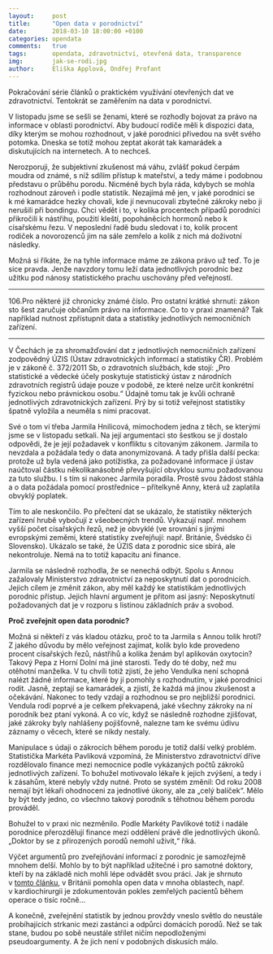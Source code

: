 ```yaml
---
layout:     post
title:      "Open data v porodnictví"
date:       2018-03-10 18:00:00 +0100
categories: opendata
comments:   true
tags:       opendata, zdravotnictví, otevřená data, transparence
img:        jak-se-rodi.jpg
author:     Eliška Applová, Ondřej Profant
---
```


Pokračování série článků o praktickém využívání otevřených dat ve zdravotnictví. Tentokrát se zaměřením na data v porodnictví.

<!--more-->

V listopadu jsme se sešli se ženami, které se rozhodly bojovat za právo na informace v oblasti porodnictví. Aby budoucí rodiče měli k dispozici data, díky kterým se mohou rozhodnout, v jaké porodnici přivedou na svět svého potomka. Dneska se totiž mohou zeptat akorát tak kamarádek a diskutujících na internetech. A to nechceš.

Nerozporuji, že subjektivní zkušenost má váhu, zvlášť pokud čerpám moudra od známé, s níž sdílím přístup k mateřství, a tedy máme i podobnou představu o průběhu porodu. Nicméně bych byla ráda, kdybych se mohla rozhodnout zároveň i podle statistik. Nezajímá mě jen, v jaké porodnici se k mé kamarádce hezky chovali, kde jí nevnucovali zbytečné zákroky nebo ji nerušili při bondingu. Chci vědět i to, v kolika procentech případů porodníci přikročili k nástřihu, použití kleští, popoháněcích hormonů nebo k císařskému řezu. V neposlední řadě budu sledovat i to, kolik procent rodiček a novorozenců jim na sále zemřelo a kolik z nich má doživotní následky. 

Možná si říkáte, že na tyhle informace máme ze zákona právo už teď. To je sice pravda. Jenže navzdory tomu leží data jednotlivých porodnic bez užitku pod nánosy statistického prachu uschovány před veřejností.

---
106.Pro některé již chronicky známé číslo. Pro ostatní krátké shrnutí: zákon sto šest zaručuje občanům právo na informace. Co to v praxi znamená? Tak například nutnost zpřístupnit data a statistiky jednotlivých nemocničních zařízení. 

---

V Čechách je za shromažďování dat z jednotlivých nemocničních zařízení zodpovědný ÚZIS (Ústav zdravotnických informací a statistiky ČR). Problém je v zákoně č. 372/2011 Sb, o zdravotních službách, kde stojí: „Pro statistické a vědecké účely poskytuje statistický ústav z národních zdravotních registrů údaje pouze v podobě, ze které nelze určit konkrétní fyzickou nebo právnickou osobu.“ Údajně tomu tak je kvůli ochraně jednotlivých zdravotnických zařízení. Prý by si totiž veřejnost statistiky špatně vyložila a neuměla s nimi pracovat.

Své o tom ví třeba Jarmila Hnilicová, mimochodem jedna z těch, se kterými jsme se v listopadu setkali. Na její argumentaci sto šestkou se jí dostalo odpovědi, že je její požadavek v konfliktu s citovaným zákonem. Jarmila to nevzdala a požádala tedy o data anonymizovaná. A tady přišla další pecka: protože už byla vedená jako potížistka, za požadované informace jí ústav naúčtoval částku několikanásobně převyšující obvyklou sumu požadovanou za tuto službu. I s tím si nakonec Jarmila poradila. Prostě svou žádost stáhla a o data požádala pomocí prostřednice – přítelkyně Anny, která už zaplatila obvyklý poplatek.

Tím to ale neskončilo. Po přečtení dat se ukázalo, že statistiky některých zařízení hrubě vybočují z všeobecných trendů. Vykazují např. mnohem vyšší počet císařských řezů, než je obvyklé (ve srovnání s jinými evropskými zeměmi, které statistiky zveřejňují: např. Británie, Švédsko či Slovensko). Ukázalo se také, že ÚZIS data z porodnic sice sbírá, ale nekontroluje. Nemá na to totiž kapacitu ani finance.

Jarmila se následně rozhodla, že se nenechá odbýt. Spolu s Annou zažalovaly Ministerstvo zdravotnictví za neposkytnutí dat o porodnicích. Jejich cílem je změnit zákon, aby měl každý ke statistikám jednotlivých porodnic přístup. Jejich hlavní argument je přitom asi jasný: Neposkytnutí požadovaných dat je v rozporu s listinou základních práv a svobod.

**Proč zveřejnit open data porodnic?**

Možná si někteří z vás kladou otázku, proč to ta Jarmila s Annou tolik hrotí? Z jakého důvodu by mělo veřejnost zajímat, kolik bylo kde provedeno procent císařských řezů, nástřihů a kolika ženám byl aplikován oxytocin? Takový Pepa z Horní Dolní má jiné starosti. Tedy do té doby, než mu otěhotní manželka. V tu chvíli totiž zjistí, že jeho Vendulka není schopná nalézt žádné informace, které by jí pomohly s rozhodnutím, v jaké porodnici rodit. Jasně, zeptají se kamarádek, a zjistí, že každá má jinou zkušenost a očekávání. Nakonec to tedy vzdají a rozhodnou se pro nejbližší porodnici. Vendula rodí poprvé a je celkem překvapená, jaké všechny zákroky na ní porodník bez ptaní vykoná. A co víc, když se následně rozhodne zjišťovat, jaké zákroky byly nahlášeny pojišťovně, nalezne tam ke svému údivu záznamy o věcech, které se nikdy nestaly.

Manipulace s údaji o zákrocích během porodu je totiž další velký problém. Statistička Markéta Pavlíková vzpomíná, že Ministerstvo zdravotnictví dříve rozdělovalo finance mezi nemocnice podle vykázaných počtů zákroků jednotlivých zařízení. To bohužel motivovalo lékaře k jejich zvýšení, a tedy i k zásahům, které nebyly vždy nutné. Proto se systém změnil: Od roku 2008 nemají být lékaři ohodnoceni za jednotlivé úkony, ale za „celý balíček“. Mělo by být tedy jedno, co všechno takový porodník s těhotnou během porodu prováděl. 

Bohužel to v praxi nic nezměnilo. Podle Markéty Pavlíkové totiž i nadále porodnice přerozdělují finance mezi oddělení právě dle jednotlivých úkonů. „Doktor by se z přirozených porodů nemohl uživit,“ říká.

Výčet argumentů pro zveřejňování informací z porodnic je samozřejmě mnohem delší. Mohlo by to být například užitečné i pro samotné doktory, kteří by na základě nich mohli lépe odvádět svou práci. Jak je shrnuto v [tomto článku](https://www.profant.eu/opendata/2017/12/12/zpristupnena-data-ve-zdravotnictvi-by-zachranovala-zivoty.html), v Británii pomohla open data v mnoha oblastech, např. v kardiochirurgii je zdokumentován pokles zemřelých pacientů během operace o tisíc ročně…

A konečně, zveřejnění statistik by jednou provždy vneslo světlo do neustále probíhajících strkanic mezi zastánci a odpůrci domácích porodů. Než se tak stane, budou po sobě neustále střílet ničím nepodloženými pseudoargumenty. A že jich není v podobných diskusích málo.

